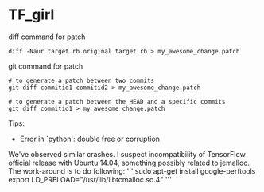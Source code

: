 # TF_girl

diff command for patch
```
diff -Naur target.rb.original target.rb > my_awesome_change.patch
```

git command for patch

```
# to generate a patch between two commits
git diff commitid1 commitid2 > my_awesome_change.patch

# to generate a patch between the HEAD and a specific commits
git diff commitid1 > my_awesome_change.patch
```


Tips:
* Error in `python': double free or corruption 

We've observed similar crashes. I suspect incompatibility of TensorFlow official release with Ubuntu 14.04, something possibly related to jemalloc. The work-around is to do following:
'''
sudo apt-get install google-perftools
export LD_PRELOAD="/usr/lib/libtcmalloc.so.4" 
'''
